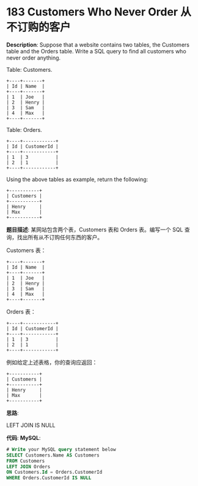 # 183 Customers Who Never Order 从不订购的客户

__Description__:
Suppose that a website contains two tables, the Customers table and the Orders table. Write a SQL query to find all customers who never order anything.

Table: Customers.

```text
+----+-------+
| Id | Name  |
+----+-------+
| 1  | Joe   |
| 2  | Henry |
| 3  | Sam   |
| 4  | Max   |
+----+-------+
```

Table: Orders.

```text
+----+------------+
| Id | CustomerId |
+----+------------+
| 1  | 3          |
| 2  | 1          |
+----+------------+
```

Using the above tables as example, return the following:

```text
+-----------+
| Customers |
+-----------+
| Henry     |
| Max       |
+-----------+
```

__题目描述__:
某网站包含两个表，Customers 表和 Orders 表。编写一个 SQL 查询，找出所有从不订购任何东西的客户。

Customers 表：

```text
+----+-------+
| Id | Name  |
+----+-------+
| 1  | Joe   |
| 2  | Henry |
| 3  | Sam   |
| 4  | Max   |
+----+-------+
```

Orders 表：

```text
+----+------------+
| Id | CustomerId |
+----+------------+
| 1  | 3          |
| 2  | 1          |
+----+------------+
```

例如给定上述表格，你的查询应返回：

```text
+-----------+
| Customers |
+-----------+
| Henry     |
| Max       |
+-----------+
```

__思路__:

LEFT JOIN
IS NULL

__代码__:
__MySQL__:

```sql
# Write your MySQL query statement below
SELECT Customers.Name AS Customers
FROM Customers
LEFT JOIN Orders
ON Customers.Id = Orders.CustomerId
WHERE Orders.CustomerId IS NULL
```
